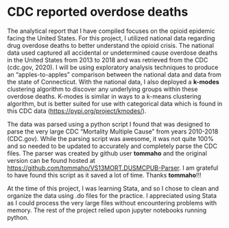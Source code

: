 # CDC reported overdose deaths

The analytical report that I have compiled focuses on the opioid epidemic facing the United States. For this project, I utilized national data regarding drug overdose deaths to better understand the opioid crisis. The national data used captured all accidental or undetermined cause overdose deaths in the United States from 2013 to 2018 and was retrieved from the CDC (cdc.gov, 2020). I will be using exploratory analysis techniques to produce an “apples-to-apples” comparison between the national data and data from the state of Connecticut. With the national data, I also deployed a **k-modes** clustering algorithm to discover any underlying groups within these overdose deaths. K-modes is similar in ways to a k-means clustering algorithm, but is better suited for use with categorical data which is found in this CDC data (https://pypi.org/project/kmodes/).


The data was parsed using a python script I found that was designed to parse the very large CDC “Mortality Multiple Cause” from years 2010-2018 (CDC.gov). While the parsing script was awesome, it was not quite 100% and so needed to be updated to accurately and completely parse the CDC files. The parser was created by github user **tommaho** and the original version can be found hosted at https://github.com/tommaho/VS13MORT.DUSMCPUB-Parser. I am grateful to have found this script as it saved a lot of time. Thanks **tommaho**!!!

At the time of this project, I was learning Stata, and so I chose to clean and organize the data using .do files for the practice. I appreciated using Stata as I could process the very large files without encountering problems with memory. The rest of the project relied upon jupyter notebooks running python. 


